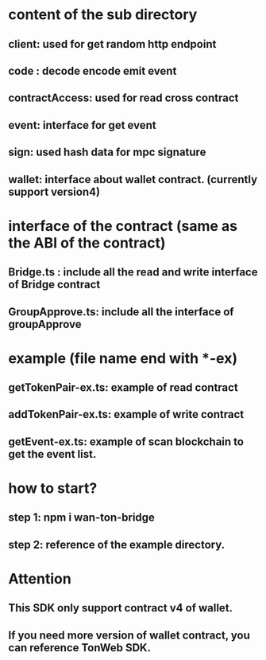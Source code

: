 # content of the sub directory
## client: used for get random http endpoint
## code  : decode encode emit event
## contractAccess: used for read cross contract
## event: interface for get event
## sign: used hash data for mpc signature
## wallet: interface about wallet contract. (currently support version4)

# interface of the contract (same as the ABI of the contract)
## Bridge.ts : include all the read and write interface of Bridge contract
## GroupApprove.ts:   include all the interface of groupApprove

# example (file name end with *-ex)
## getTokenPair-ex.ts:  example of read contract
## addTokenPair-ex.ts:  example of write contract
## getEvent-ex.ts:      example of scan blockchain to get the event list.

# how to start?
## step 1: npm i wan-ton-bridge
## step 2: reference of the example directory.

# Attention
## This SDK only support contract v4 of wallet.
## If you need more version of wallet contract, you can reference TonWeb SDK.